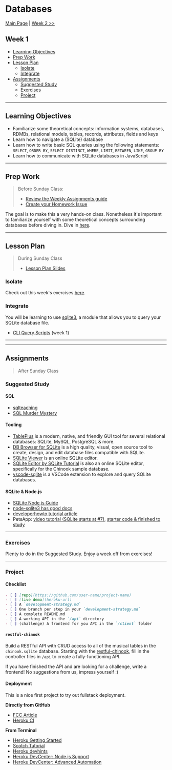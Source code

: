 # Databases

[Main Page](../README.md) | [Week 2 >>](../week-2/README.md)

## Week 1

- [Learning Objectives](#learning-objectives)
- [Prep Work](#prep-work)
- [Lesson Plan](#lesson-plan)
  - [Isolate](#isolate)
  - [Integrate](#integrate)
- [Assignments](#assignments)
  - [Suggested Study](#suggested-study)
  - [Exercises](#exercises)
  - [Project](#project)

---

## Learning Objectives

- Familiarize some theoretical concepts: information systems, databases, RDMBs, relational models, tables, records, attributes, fields and keys
- Learn how to navigate a (SQLite) database
- Learn how to write basic SQL queries using the following statements: `SELECT`, `ORDER BY`, `SELECT DISTINCT`, `WHERE`, `LIMIT`, `BETWEEN`, `LIKE`, `GROUP BY`
- Learn how to communicate with SQLite databases in JavaScript

---

## Prep Work

> Before Sunday Class:
> - [Review the Weekly Assignments guide](https://home.hackyourfuture.be/students/weekly-assignments)
> - [Create your Homework Issue](https://home.hackyourfuture.be/students/homework-submission#homework-issues)

The goal is to make this a very hands-on class. Nonetheless it's important to familiarize yourself with some theoretical concepts surrounding databases before diving in. Dive in [here](./PREPWORK.md).

---

## Lesson Plan

> During Sunday Class
> - [Lesson Plan Slides](https://hackyourfuture.be/databases/week-1)

### Isolate
Check out this week's exercises [here](../isolate/week-1/EXERCISES.md).

### Integrate

You will be learning to use [sqlite3](https://github.com/mapbox/node-sqlite3/wiki/API), a module that allows you to query your SQLite database file.

- [CLI Query Scripts](../integrate/cli-query-scripts-week-1) (week 1)

---
---

## Assignments

> After Sunday Class

### Suggested Study

#### SQL

- [sqlteaching](https://www.sqlteaching.com/)
- [SQL Murder Mystery](https://mystery.knightlab.com/)

#### Tooling

- [TablePlus](https://tableplus.com/) is a modern, native, and friendly GUI tool for several relational databases: SQLite, MySQL, PostgreSQL & more.
- [DB Browser for SQLite](https://sqlitebrowser.org/) is a high quality, visual, open source tool to create, design, and edit database files compatible with SQLite.
- [SQLite Viewer](https://inloop.github.io/sqlite-viewer/) is an online SQLite editor.
- [SQLite Editor by SQLite Tutorial](https://www.sqlitetutorial.net/tryit/) is also an online SQLite editor, specifically for the Chinook sample database.
- [vscode-sqlite](https://marketplace.visualstudio.com/items?itemName=alexcvzz.vscode-sqlite) is a VSCode extension to explore and query SQLite databases.

#### SQLite & Node.js

- [SQLite Node.js Guide](https://www.sqlitetutorial.net/sqlite-nodejs/)
- [node-sqlite3 has good docs](https://github.com/mapbox/node-sqlite3/wiki/)
- [developerhowto tutorial article](https://developerhowto.com/2018/12/29/build-a-rest-api-with-node-js-and-express-js/)
- PetsApp: [video tutorial (SQLite starts at #7)](https://www.youtube.com/watch?v=2PCaD0Y4MP4&list=PLzV58Zm8FuBIWu1zvGRUfn0Xh6HXRg9cG&index=7), [starter code & finished to study](https://github.com/pgbovine/COGS121)

---

### Exercises

Plenty to do in the Suggested Study.  Enjoy a week off from exercises!

---

### Project

#### Checklist

```md
- [ ] [repo](https://github.com/user-name/project-name)
- [ ] [live demo](heroku-url)
- [ ] A `development-strategy.md`
- [ ] One branch per step in your `development-strategy.md`
- [ ] A complete README.md
- [ ] A working API in the `/api` directory
- [ ] (challenge) A frontend for you API in the `/client` folder
```

#### `restful-chinook`

Build a RESTful API with CRUD access to all of the musical tables in the `chinook.sqlite` database. Starting with the [restful-chinook](https://github.com/HackYourFutureBelgium/restful-chinook), fill in the controller files in `/api` to create a fully-functioning API.

If you have finished the API and are looking for a challenge, write a frontend!  No suggestions from us, impress yourself :)

#### Deployment

This is a nice first project to try out fullstack deployment.

__Directly from GitHub__

- [FCC Article](https://www.freecodecamp.org/news/how-to-deploy-a-nodejs-app-to-heroku-from-github-without-installing-heroku-on-your-machine-433bec770efe/)
- [Heroku CI](https://www.heroku.com/continuous-integration)

__From Terminal__

- [Heroku Getting Started](https://devcenter.heroku.com/articles/getting-started-with-nodejs)
- [Scotch Tutorial](https://scotch.io/tutorials/how-to-deploy-a-node-js-app-to-heroku)
- [Heroku devhints](https://devhints.io/heroku)
- [Heroku DevCenter: Node.js Support](https://devcenter.heroku.com/articles/nodejs-support)
- [Heroku DevCenter: Advanced Automation](https://devcenter.heroku.com/articles/multiple-environments#advanced-linking-local-branches-to-remote-apps)

